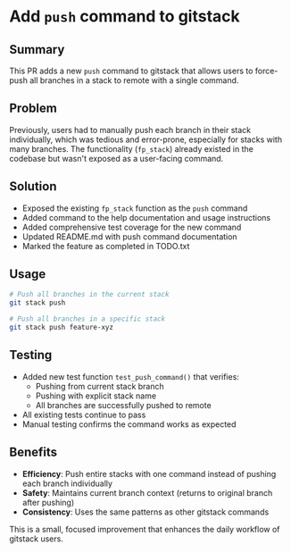 # Add `push` command to gitstack

## Summary

This PR adds a new `push` command to gitstack that allows users to force-push all branches in a stack to remote with a single command.

## Problem

Previously, users had to manually push each branch in their stack individually, which was tedious and error-prone, especially for stacks with many branches. The functionality (`fp_stack`) already existed in the codebase but wasn't exposed as a user-facing command.

## Solution

- Exposed the existing `fp_stack` function as the `push` command
- Added command to the help documentation and usage instructions
- Added comprehensive test coverage for the new command
- Updated README.md with push command documentation
- Marked the feature as completed in TODO.txt

## Usage

```bash
# Push all branches in the current stack
git stack push

# Push all branches in a specific stack
git stack push feature-xyz
```

## Testing

- Added new test function `test_push_command()` that verifies:
  - Pushing from current stack branch
  - Pushing with explicit stack name
  - All branches are successfully pushed to remote
- All existing tests continue to pass
- Manual testing confirms the command works as expected

## Benefits

- **Efficiency**: Push entire stacks with one command instead of pushing each branch individually
- **Safety**: Maintains current branch context (returns to original branch after pushing)
- **Consistency**: Uses the same patterns as other gitstack commands

This is a small, focused improvement that enhances the daily workflow of gitstack users.